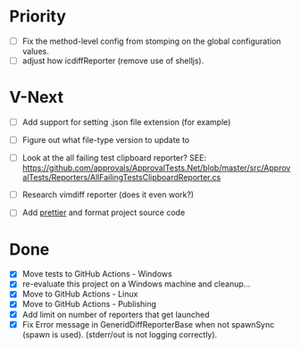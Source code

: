 # Priority
* [ ] Fix the method-level config from stomping on the global configuration values.
* [ ] adjust how icdiffReporter (remove use of shelljs).

# V-Next
* [ ] Add support for setting .json file extension (for example)
* [ ] Figure out what file-type version to update to
* [ ] Look at the all failing test clipboard reporter? SEE: https://github.com/approvals/ApprovalTests.Net/blob/master/src/ApprovalTests/Reporters/AllFailingTestsClipboardReporter.cs
* [ ] Research vimdiff reporter (does it even work?)
* [ ] Add [prettier](https://prettier.io/docs/en/install.html) and format project source code


# Done
* [x] Move tests to GitHub Actions - Windows
* [x] re-evaluate this project on a Windows machine and cleanup...
* [x] Move to GitHub Actions - Linux
* [x] Move to GitHub Actions - Publishing
* [x] Add limit on number of reporters that get launched
* [x] Fix Error message in GeneridDiffReporterBase when not spawnSync (spawn is used). (stderr/out is not logging correctly).
